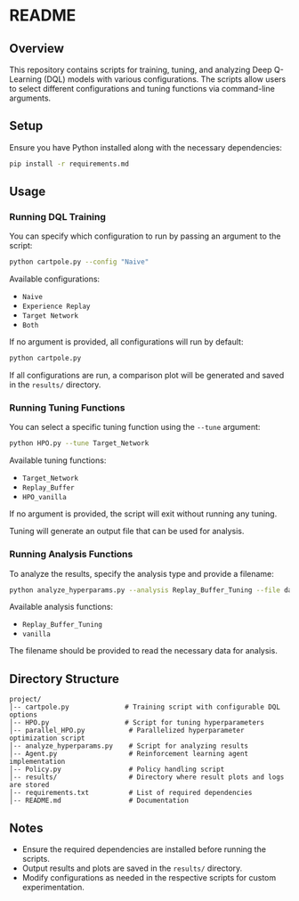 # README

## Overview
This repository contains scripts for training, tuning, and analyzing Deep Q-Learning (DQL) models with various configurations. The scripts allow users to select different configurations and tuning functions via command-line arguments.

## Setup
Ensure you have Python installed along with the necessary dependencies:

```bash
pip install -r requirements.md
```

## Usage

### Running DQL Training
You can specify which configuration to run by passing an argument to the script:

```bash
python cartpole.py --config "Naive"
```

Available configurations:
- `Naive`
- `Experience Replay`
- `Target Network`
- `Both`

If no argument is provided, all configurations will run by default:

```bash
python cartpole.py
```

If all configurations are run, a comparison plot will be generated and saved in the `results/` directory.

### Running Tuning Functions
You can select a specific tuning function using the `--tune` argument:

```bash
python HPO.py --tune Target_Network
```

Available tuning functions:
- `Target_Network`
- `Replay_Buffer`
- `HPO_vanilla`

If no argument is provided, the script will exit without running any tuning.

Tuning will generate an output file that can be used for analysis.

### Running Analysis Functions
To analyze the results, specify the analysis type and provide a filename:

```bash
python analyze_hyperparams.py --analysis Replay_Buffer_Tuning --file data.json
```

Available analysis functions:
- `Replay_Buffer_Tuning`
- `vanilla`

The filename should be provided to read the necessary data for analysis.

## Directory Structure
```
project/
│-- cartpole.py              # Training script with configurable DQL options
│-- HPO.py                   # Script for tuning hyperparameters
│-- parallel_HPO.py           # Parallelized hyperparameter optimization script
│-- analyze_hyperparams.py    # Script for analyzing results
│-- Agent.py                  # Reinforcement learning agent implementation
│-- Policy.py                 # Policy handling script
│-- results/                  # Directory where result plots and logs are stored
│-- requirements.txt          # List of required dependencies
│-- README.md                 # Documentation
```

## Notes
- Ensure the required dependencies are installed before running the scripts.
- Output results and plots are saved in the `results/` directory.
- Modify configurations as needed in the respective scripts for custom experimentation.

